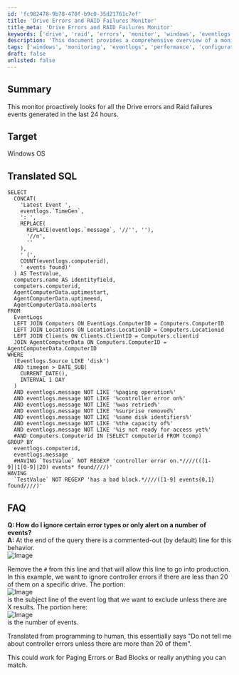 ```yaml
---
id: 'fc982478-9b78-470f-b9c0-35d21761c7ef'
title: 'Drive Errors and RAID Failures Monitor'
title_meta: 'Drive Errors and RAID Failures Monitor'
keywords: ['drive', 'raid', 'errors', 'monitor', 'windows', 'eventlogs']
description: 'This document provides a comprehensive overview of a monitoring solution that proactively checks for drive errors and RAID failure events on Windows OS, detailing the SQL query used and answering common questions related to its configuration and usage.'
tags: ['windows', 'monitoring', 'eventlogs', 'performance', 'configuration']
draft: false
unlisted: false
---
```

## Summary

This monitor proactively looks for all the Drive errors and Raid failures events generated in the last 24 hours.

## Target

Windows OS

## Translated SQL

```
SELECT  
  CONCAT(
    'Latest Event ',  
    eventlogs.`TimeGen`,  
    ': ',  
    REPLACE(
      REPLACE(eventlogs.`message`, '//'', ''),  
      '//n',  
      ''  
    ),  
    ' (',  
    COUNT(eventlogs.computerid),  
    ' events found)'  
  ) AS TestValue,  
  computers.name AS identityfield,  
  computers.computerid,  
  AgentComputerData.uptimestart,  
  AgentComputerData.uptimeend,  
  AgentComputerData.noalerts  
FROM  
  EventLogs  
  LEFT JOIN Computers ON EventLogs.ComputerID = Computers.ComputerID  
  LEFT JOIN Locations ON Locations.LocationID = Computers.Locationid  
  LEFT JOIN Clients ON Clients.ClientID = Computers.clientid  
  JOIN AgentComputerData ON Computers.ComputerID = AgentComputerData.ComputerID  
WHERE  
  (Eventlogs.Source LIKE 'disk')  
  AND timegen > DATE_SUB(  
    CURRENT_DATE(),  
    INTERVAL 1 DAY  
  )  
  AND eventlogs.message NOT LIKE '%paging operation%'  
  AND eventlogs.message NOT LIKE '%controller error on%'  
  AND eventlogs.message NOT LIKE '%was retried%'  
  AND eventlogs.message NOT LIKE '%surprise removed%'  
  AND eventlogs.message NOT LIKE '%same disk identifiers%'  
  AND eventlogs.message NOT LIKE '%the capacity of%'  
  AND eventlogs.message NOT LIKE '%is not ready for access yet%' 
  #AND Computers.Computerid IN (SELECT computerid FROM tcomp)  
GROUP BY  
  eventlogs.computerid,  
  eventlogs.message 
  #HAVING `TestValue` NOT REGEXP 'controller error on.*////(([1-9]|1[0-9]|20) events* found////)'  
HAVING  
  `TestValue` NOT REGEXP 'has a bad block.*////([1-9] events{0,1} found////)'  
```

## FAQ

**Q: How do I ignore certain error types or only alert on a number of events?**  
**A:** At the end of the query there is a commented-out (by default) line for this behavior.  
![Image](../../../static/img/Drive-Errors-and-Raid-Failures-RECOVERED/image_1.png)

Remove the `#` from this line and that will allow this line to go into production. In this example, we want to ignore controller errors if there are less than 20 of them on a specific drive. The portion:  
![Image](../../../static/img/Drive-Errors-and-Raid-Failures-RECOVERED/image_2.png)  
is the subject line of the event log that we want to exclude unless there are X results. The portion here:  
![Image](../../../static/img/Drive-Errors-and-Raid-Failures-RECOVERED/image_3.png)  
is the number of events.

Translated from programming to human, this essentially says "Do not tell me about controller errors unless there are more than 20 of them". 

This could work for Paging Errors or Bad Blocks or really anything you can match.







